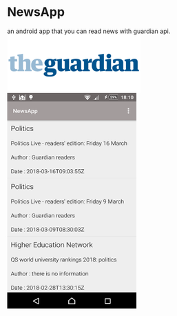 # NewsApp
an android app that you can read news with guardian api.<br/>
<img src="https://raw.githubusercontent.com/haliltprkk/NewsApp/master/images/guardian.png" align="left"/><br/>

<img src="https://raw.githubusercontent.com/haliltprkk/NewsApp/master/images/newsApp.png" width="300" height="500" align="left"/>


